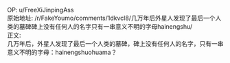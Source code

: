 
OP: u/FreeXiJinpingAss  
原始地址: /r/FakeYoumo/comments/1dkvcl8/几万年后外星人发现了最后一个人类的墓碑碑上没有任何人的名字只有一串意义不明的字母hainengshu/  
正文:  
几万年后，外星人发现了最后一个人类的墓碑，碑上没有任何人的名字，只有一串意义不明的字母：hainengshuohuama？  

